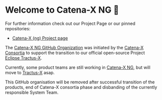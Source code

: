 # Welcome to Catena-X NG 🙌

For further information check out our Project Page or our pinned repositories:
- [Catena-X (ng) Project page](https://catenax-ng.github.io/)

The [Catena-X NG GitHub Organization](https://github.com/catenax-ng) was initiated by the [Catena-X Consortia](https://catena-x.net/de/) to support the transition to our official open-source Project [Eclipse Tractus-X](https://projects.eclipse.org/projects/automotive.tractusx).

Currently, some product teams are still working in [Catena-X NG](https://github.com/catenax-ng), but will move to [Tractus-X](https://github.com/eclipse-tractusx) asap.

This GitHub organisation will be removed after successful transition of the products, end of Catena-X consortia phase and disbanding of the currently responsible System Team.